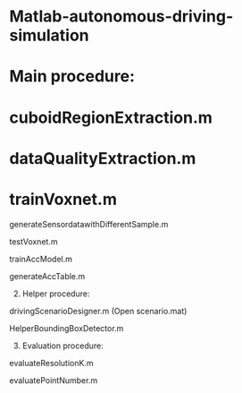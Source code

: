 # Matlab-autonomous-driving-simulation

# Main procedure:

# cuboidRegionExtraction.m

# dataQualityExtraction.m

# trainVoxnet.m

generateSensordatawithDifferentSample.m

testVoxnet.m

trainAccModel.m

generateAccTable.m


2. Helper procedure:

drivingScenarioDesigner.m (Open scenario.mat)

HelperBoundingBoxDetector.m


3. Evaluation procedure:

evaluateResolutionK.m

evaluatePointNumber.m
